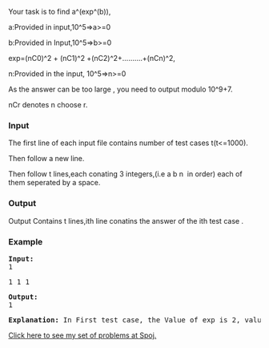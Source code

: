 <p>Your task is to find a^(exp^(b)),</p>
<p>a:Provided in input,10^5=&gt;a&gt;=0</p>
<p>b:Provided in Input,10^5=&gt;b&gt;=0</p>
<p>exp=(nC0)^2 + (nC1)^2 +(nC2)^2+..........+(nCn)^2,</p>
<p>n:Provided in the input, 10^5=&gt;n&gt;=0</p>
<p>As the answer can be too large , you need to output modulo 10^9+7.</p>
<p>nCr denotes n choose r.</p>
<h3>Input</h3>
<p>The first line of each input file contains number of test cases t(t&lt;=1000).</p>
<p>Then follow a new line.</p>
<p>Then follow t lines,each conating 3 integers,(i.e a b n &nbsp;in order) each of them seperated by a space.</p>
<h3>Output</h3>
<p>Output Contains t lines,ith line conatins the answer of the ith test case .</p>
<h3>Example</h3>
<pre><strong>Input:</strong>
1</pre>
<pre>1 1 1</pre>
<pre><strong>Output:</strong>
1</pre>
<pre><strong>Explanation: </strong>In First test case, the Value of exp is 2, value of 1^(2^1) is 1,so output is 1.</pre>
<p><a href="../../problems/INTRO/">Click here to see my set of problems at Spoj.</a></p>